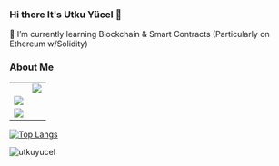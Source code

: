 ### Hi there It's Utku Yücel 👋

<!--
**utkuyucel/utkuyucel** is a ✨ _special_ ✨ repository because its `README.md` (this file) appears on your GitHub profile.

Here are some ideas to get you started:

- 🔭 I’m currently working on ...

- 👯 I’m looking to collaborate on ...
- 🤔 I’m looking for help with ...
- 💬 Ask me about ...
- 📫 How to reach me: ...
- 😄 Pronouns: ...
- ⚡ Fun fact: ...
-->

🌱 I’m currently learning Blockchain & Smart Contracts (Particularly on Ethereum w/Solidity)

</p>

<table class="center">
<tr> 
          <h3>About Me</h3>
</tr>
 
<td>
    <td><a href="https://instagram.com/utkuycel">
    <img src="https://img.shields.io/badge/Instagram-E4405F?style=for-the-badge&logo=instagram&logoColor=white">
    </a> 
</td>
  
<tr>
    <td><a href="https://www.linkedin.com/in/utku-y%C3%BCcel-ba59a7170/">
    <img src="https://img.shields.io/badge/linkedin-%230077B5.svg?style=for-the-badge&logo=linkedin&logoColor=white">
    </a> 
 </tr>
    
<tr>
    <td><a href="https://open.spotify.com/user/utkuyucel35">
    <img src="https://img.shields.io/badge/Spotify-1ED760?style=for-the-badge&logo=spotify&logoColor=white">
    </a> 
</tr>
    
    
</table>



[![Top Langs](https://github-readme-stats.vercel.app/api/top-langs/?username=utkuyucel&layout=compact&theme=dark)](https://github.com/utkuyucel/utkuyucel)

<p align="left"> <img src="https://komarev.com/ghpvc/?username=utkuyucel&label=Profile%20views&color=0e75b6&style=flat" alt="utkuyucel" /> </p>
